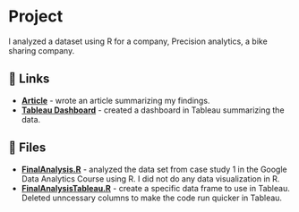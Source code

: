 # Project

I analyzed a dataset using R for a company, Precision analytics, a bike sharing company. 

## 🔗 Links
- [**Article**](https://www.kellyjadams.com/post/google-capstone-project) - wrote an article summarizing my findings.
- [**Tableau Dashboard**](https://public.tableau.com/views/GoogleCapstoneProjectCyclistic/Dashboard?:language=en-US&:display_count=n&:origin=viz_share_link) - created a dashboard in Tableau summarizing the data.

## 📁 Files
- [**FinalAnalysis.R**](https://github.com/kellyjadams/GoogleCapstoneProject/blob/main/FinalAnalysis.R) - analyzed the data set from case study 1 in the Google Data Analytics Course using R. I did not do any data visualization in R. 
- [**FinalAnalysisTableau.R**](https://github.com/kellyjadams/GoogleCapstoneProject/blob/main/FinalAnalysisTableau.R) - create a specific data frame to use in Tableau. Deleted unncessary columns to make the code run quicker in Tableau.
